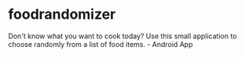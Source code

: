 # foodrandomizer
Don't know what you want to cook today? Use this small application to choose randomly from a list of food items. - Android App
